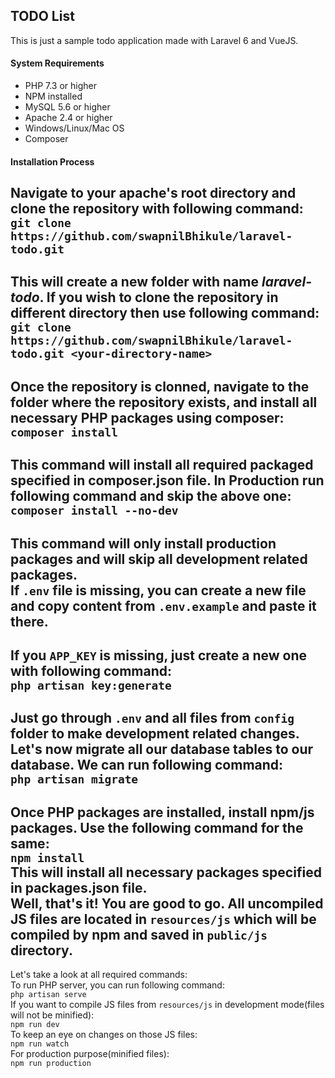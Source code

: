 ## TODO List
This is just a sample todo application made with Laravel 6 and VueJS.

#### System Requirements
- PHP 7.3 or higher
- NPM installed
- MySQL 5.6 or higher
- Apache 2.4 or higher
- Windows/Linux/Mac OS
- Composer

#### Installation Process
Navigate to your apache's root directory and clone the repository with following command:<br/>
`git clone https://github.com/swapnilBhikule/laravel-todo.git`<br/>
----
This will create a new folder with name *laravel-todo*. If you wish to clone the repository in different directory then use following command:<br/>
`git clone https://github.com/swapnilBhikule/laravel-todo.git <your-directory-name>`<br/>
----
Once the repository is clonned, navigate to the folder where the repository exists, and install all necessary PHP packages using composer:<br/>
`composer install`<br/>
----
This command will install all required packaged specified in composer.json file. __In Production run following command and skip the above one__:<br/>
`composer install --no-dev`<br/>
----
This command will only install production packages and will skip all development related packages.<br/>
If `.env` file is missing, you can create a new file and copy content from `.env.example` and paste it there.<br/>
----
If you `APP_KEY` is missing, just create a new one with following command:<br/>
`php artisan key:generate`<br/>
----
Just go through `.env` and all files from `config` folder to make development related changes.<br/>
Let's now migrate all our database tables to our database. We can run following command:<br/>
`php artisan migrate`<br/>
----
Once PHP packages are installed, install npm/js packages. Use the following command for the same:<br/>
`npm install`<br/>
This will install all necessary packages specified in packages.json file.<br/>
Well, that's it! You are good to go. All uncompiled JS files are located in `resources/js` which will be compiled by npm and saved in `public/js` directory.<br/>
----
Let's take a look at all required commands:<br/>
To run PHP server, you can run following command:<br/>
`php artisan serve`<br/>
If you want to compile JS files from `resources/js` in development mode(files will not be minified):<br/>
`npm run dev`<br/>
To keep an eye on changes on those JS files:<br/>
`npm run watch`<br/>
For production purpose(minified files):<br/>
`npm run production`<br/>
